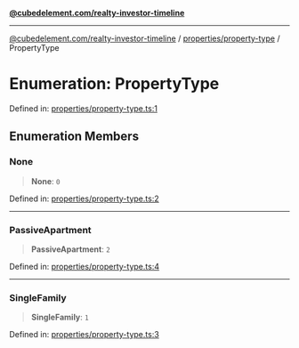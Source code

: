 [**@cubedelement.com/realty-investor-timeline**](../../../index.md)

---

[@cubedelement.com/realty-investor-timeline](../../../modules.md) / [properties/property-type](../index.md) / PropertyType

# Enumeration: PropertyType

Defined in: [properties/property-type.ts:1](https://github.com/kvernon/realty-investor-timeline/blob/806c805529d356deb12c125749ddea89a26850dd/src/properties/property-type.ts#L1)

## Enumeration Members

### None

> **None**: `0`

Defined in: [properties/property-type.ts:2](https://github.com/kvernon/realty-investor-timeline/blob/806c805529d356deb12c125749ddea89a26850dd/src/properties/property-type.ts#L2)

---

### PassiveApartment

> **PassiveApartment**: `2`

Defined in: [properties/property-type.ts:4](https://github.com/kvernon/realty-investor-timeline/blob/806c805529d356deb12c125749ddea89a26850dd/src/properties/property-type.ts#L4)

---

### SingleFamily

> **SingleFamily**: `1`

Defined in: [properties/property-type.ts:3](https://github.com/kvernon/realty-investor-timeline/blob/806c805529d356deb12c125749ddea89a26850dd/src/properties/property-type.ts#L3)
